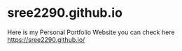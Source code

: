 # sree2290.github.io
Here is my Personal Portfolio Website you can check here  https://sree2290.github.io/
